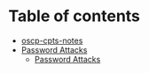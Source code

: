 # Table of contents

* [oscp-cpts-notes](README.md)
* [Password Attacks](password-attacks/README.md)
  * [Password Attacks](<Password Attacks/Password Attacks.md>)
